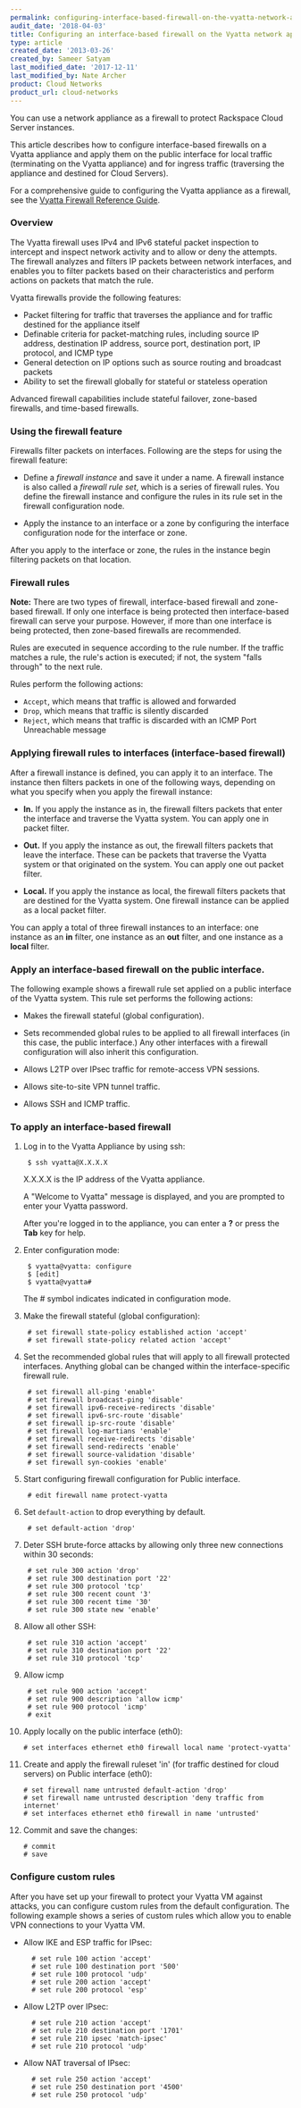 ```yaml
---
permalink: configuring-interface-based-firewall-on-the-vyatta-network-appliance/
audit_date: '2018-04-03'
title: Configuring an interface-based firewall on the Vyatta network appliance
type: article
created_date: '2013-03-26'
created_by: Sameer Satyam
last_modified_date: '2017-12-11'
last_modified_by: Nate Archer
product: Cloud Networks
product_url: cloud-networks
---
```


You can use a network appliance as a firewall to protect
Rackspace Cloud Server instances.

This article describes how to configure interface-based firewalls on a Vyatta appliance and apply them on the public interface for local traffic (terminating on the Vyatta appliance) and for ingress traffic (traversing the appliance and destined for Cloud Servers).

For a comprehensive guide to configuring the Vyatta appliance as a firewall, see the [Vyatta Firewall Reference Guide](https://54712289bdd910def82d-5cc7866f7aae0a382278b5bce7412a4a.ssl.cf1.rackcdn.com/Vyatta-Firewall_6.5R1_v01.pdf).

### Overview

The Vyatta firewall uses IPv4 and IPv6 stateful packet inspection to intercept and inspect network activity and to allow or deny the attempts. The firewall analyzes and filters IP packets between network interfaces, and enables you to filter packets based on their characteristics and perform actions on packets that match the rule.

Vyatta firewalls provide the following features:


-   Packet filtering for traffic that traverses the appliance and for
    traffic destined for the appliance itself
-   Definable criteria for packet-matching rules, including source IP
    address, destination IP address, source port, destination port, IP
    protocol, and ICMP type
-   General detection on IP options such as source routing and broadcast
    packets
-   Ability to set the firewall globally for stateful or stateless
    operation

Advanced firewall capabilities include stateful failover,
zone-based firewalls, and time-based firewalls.

### Using the firewall feature

Firewalls filter packets on interfaces. Following are the steps for using
the firewall feature:

-   Define a *firewall instance* and save it under a name. A firewall
    instance is also called a *firewall rule set*, which is a series of firewall rules. You define the firewall instance
    and configure the rules in its rule set in the
    firewall configuration node.

-   Apply the instance to an interface or a zone by configuring the interface configuration node for the interface or zone.

After you apply to the interface or zone, the rules in the
instance begin filtering packets on that location.

### Firewall rules

**Note:** There are two types of firewall, interface-based firewall and zone-based firewall. If only one interface is being protected then interface-based firewall can serve your purpose. However, if more than one interface is being protected, then zone-based firewalls are recommended.

Rules are executed in sequence according to the rule number. If the traffic matches a rule, the rule's action is executed; if not, the system "falls through" to the next rule.

Rules perform the following actions:

- `Accept`, which means that traffic is allowed and forwarded
- `Drop`, which means that traffic is silently discarded
- `Reject`, which means that traffic is discarded with an ICMP Port Unreachable message


### Applying firewall rules to interfaces (interface-based firewall)

After a firewall instance is defined, you can apply it to an interface. The instance then filters packets in one of the following ways, depending on what you specify when you apply the firewall instance:

- **In.** If you apply the instance as in, the firewall filters packets that enter the interface and traverse the Vyatta system. You can apply one in packet filter.

- **Out.** If you apply the instance as out, the firewall filters packets that leave the interface. These can be packets that traverse the Vyatta system or that originated on the system. You can apply one out packet filter.

- **Local.** If you apply the instance as local, the firewall filters packets that are destined for the Vyatta system. One firewall instance can be applied as a local packet filter.


You can apply a total of three firewall instances to an interface: one
instance as an **in** filter, one instance as an **out** filter, and one
instance as a **local** filter.

### Apply an interface-based firewall on the public interface.

The following example shows a firewall rule set applied on a public
interface of the Vyatta system. This rule set performs the following actions:

-   Makes the firewall stateful (global configuration).

- Sets recommended global rules to be applied to all firewall interfaces (in this case, the public interface.) Any other interfaces with a firewall configuration will also inherit this configuration.

-   Allows L2TP over IPsec traffic for remote-access VPN sessions.

-   Allows site-to-site VPN tunnel traffic.

-   Allows SSH and ICMP traffic.

### To apply an interface-based firewall

1. Log in to the Vyatta Appliance by using ssh:

        $ ssh vyatta@X.X.X.X

   X.X.X.X is the IP address of the Vyatta appliance.

   A "Welcome to Vyatta" message is displayed, and you are prompted to enter your Vyatta password.

   After you're logged in to the appliance, you can enter a **?** or press the **Tab** key for help.

2. Enter configuration mode:

        $ vyatta@vyatta: configure
        $ [edit]
        $ vyatta@vyatta#

   The \# symbol indicates indicated in configuration mode.

3. Make the firewall stateful (global configuration):

        # set firewall state-policy established action 'accept'
        # set firewall state-policy related action 'accept'

4. Set the recommended global rules that will apply to all firewall protected interfaces. Anything global can be changed within the interface-specific firewall rule.

        # set firewall all-ping 'enable'
        # set firewall broadcast-ping 'disable'
        # set firewall ipv6-receive-redirects 'disable'
        # set firewall ipv6-src-route 'disable'
        # set firewall ip-src-route 'disable'
        # set firewall log-martians 'enable'
        # set firewall receive-redirects 'disable'
        # set firewall send-redirects 'enable'
        # set firewall source-validation 'disable'
        # set firewall syn-cookies 'enable'

5. Start configuring firewall configuration for Public interface.

        # edit firewall name protect-vyatta

6. Set `default-action` to drop everything by default.

        # set default-action 'drop'

7. Deter SSH brute-force attacks by allowing only three new connections within 30 seconds:

        # set rule 300 action 'drop'
        # set rule 300 destination port '22'
        # set rule 300 protocol 'tcp'
        # set rule 300 recent count '3'
        # set rule 300 recent time '30'
        # set rule 300 state new 'enable'

8. Allow all other SSH:

        # set rule 310 action 'accept'
        # set rule 310 destination port '22'
        # set rule 310 protocol 'tcp'

9. Allow icmp

        # set rule 900 action 'accept'
        # set rule 900 description 'allow icmp'
        # set rule 900 protocol 'icmp'
        # exit

10. Apply locally on the public interface (eth0):

        # set interfaces ethernet eth0 firewall local name 'protect-vyatta'

11. Create and apply the firewall ruleset 'in' (for traffic destined for cloud servers) on Public interface (eth0):

        # set firewall name untrusted default-action 'drop'
        # set firewall name untrusted description 'deny traffic from internet'
        # set interfaces ethernet eth0 firewall in name 'untrusted'

12. Commit and save the changes:

        # commit
        # save
        
### Configure custom rules

After you have set up your firewall to protect your Vyatta VM against attacks, you can configure custom rules from the default configuration. The following example shows a series of custom rules which allow you to enable VPN connections to your Vyatta VM.

- Allow IKE and ESP traffic for IPsec:

        # set rule 100 action 'accept'
        # set rule 100 destination port '500'
        # set rule 100 protocol 'udp'
        # set rule 200 action 'accept'
        # set rule 200 protocol 'esp'

- Allow L2TP over IPsec:

        # set rule 210 action 'accept'
        # set rule 210 destination port '1701'
        # set rule 210 ipsec 'match-ipsec'
        # set rule 210 protocol 'udp'

- Allow NAT traversal of IPsec:

        # set rule 250 action 'accept'
        # set rule 250 destination port '4500'
        # set rule 250 protocol 'udp'
